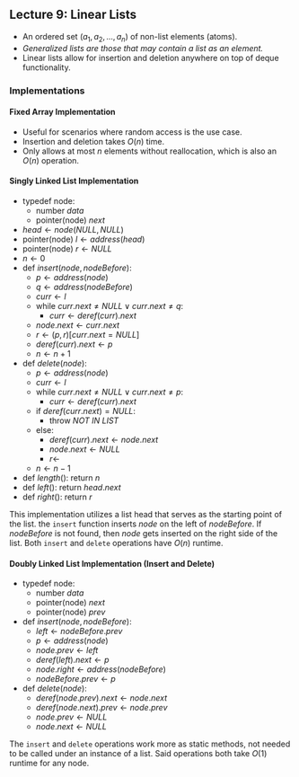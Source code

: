 ## Lecture 9: Linear Lists
- An ordered set $(a_1, a_2, ..., a_n)$ of non-list elements (atoms).
- *Generalized lists are those that may contain a list as an element.*
- Linear lists allow for insertion and deletion anywhere on top of deque functionality.

### Implementations
#### Fixed Array Implementation
- Useful for scenarios where random access is the use case.
- Insertion and deletion takes $O(n)$ time.
- Only allows at most $n$ elements without reallocation, which is also an $O(n)$ operation.
#### Singly Linked List Implementation
- typedef node:
	- number $data$
	- pointer(node) $next$
- $head \leftarrow node(NULL, NULL)$
- pointer(node) $l \leftarrow address(head)$
- pointer(node) $r \leftarrow NULL$
- $n \leftarrow 0$
- def $insert(node, nodeBefore)$:
	- $p \leftarrow address(node)$
	- $q \leftarrow address(nodeBefore)$
	- $curr \leftarrow l$
	- while $curr.next \ne NULL \vee curr.next \ne q$:
		- $curr \leftarrow deref(curr).next$
	- $node.next \leftarrow curr.next$
	- $r \leftarrow (p, r)[curr.next = NULL]$
	- $deref(curr).next \leftarrow p$
	- $n \leftarrow n + 1$
- def $delete(node)$:
	- $p \leftarrow address(node)$
	- $curr \leftarrow l$
	- while $curr.next \ne NULL \vee curr.next \ne p$:
		- $curr \leftarrow deref(curr).next$
	- if $deref(curr.next) = NULL$:
		- throw $NOT\ IN\ LIST$
	- else:
		- $deref(curr).next \leftarrow node.next$
		- $node.next \leftarrow NULL$
		- $r \leftarrow$
	- $n \leftarrow n-1$
- def $length()$: return $n$
- def $left()$: return $head.next$
- def $right()$: return $r$

This implementation utilizes a list head that serves as the starting point of the list. the `insert` function inserts $node$ on the left of $nodeBefore$. If $nodeBefore$ is not found, then $node$ gets inserted on the right side of the list. Both `insert` and `delete`  operations have $O(n)$ runtime.
#### Doubly Linked List Implementation (Insert and Delete)
- typedef node:
	- number $data$
	- pointer(node) $next$
	- pointer(node) $prev$
- def $insert(node, nodeBefore)$:
	- $left \leftarrow nodeBefore.prev$
	- $p \leftarrow address(node)$
	- $node.prev \leftarrow left$
	- $deref(left).next \leftarrow p$
	- $node.right \leftarrow address(nodeBefore)$
	- $nodeBefore.prev \leftarrow p$
- def $delete(node)$:
	- $deref(node.prev).next \leftarrow node.next$
	- $deref(node.next).prev \leftarrow node.prev$
	- $node.prev \leftarrow NULL$
	- $node.next \leftarrow NULL$

The `insert` and `delete` operations work more as static methods, not needed to be called under an instance of a list. Said operations both take $O(1)$ runtime for any node.
